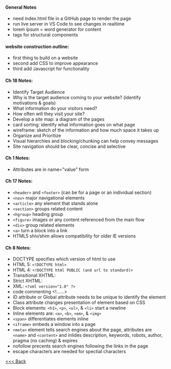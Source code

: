 #### General Notes
- need index.html file in a GitHub page to render the page
- run live server in VS Code to see changes in realtime
- lorem ipsum = word generator for content
- tags for structural components

#### website construction outline:
- first thing to build on a website
- second add CSS to improve appearance
- third add Javascript for functionality

#### Ch 18 Notes:
- Identify Target Audience
- Why is the target audience coming to your website? (identify motivations & goals)
- What information do your visitors need?
- How often will they visit your site?
- Develop a site map: a diagram of the pages
- card sorting: identify what information goes on what page
- wireframe: sketch of the information and how much space it takes up
- Organize and Prioritize
- Visual hierarchies and blocking/chunking can help convey messages
- Site navigation should be clear, concise and selective

#### Ch 1 Notes:
- Attributes are in name="value" form

#### Ch 17 Notes:
- `<header>` and `<footer>` (can be for a page or an individual section)
- `<nav>` major navigational elements
- `<article>` any element that stands alone
- `<section>` groups related content
- `<hgroup>` heading group
- `<figure>` images or any content referenced from the main flow
- `<div>` group related elements
- `<a>` turn a block into a link
- HTML5 shiv/shim allows compatibility for older IE versions 

#### Ch 8 Notes:
- DOCTYPE specifies which version of html to use 
- HTML 5: `<!DOCTYPE html>`
- HTML 4: `<!DOCTYPE html PUBLIC (and url to standard)>`
- Transitional XHTML: 
- Strict XHTML:
- XML: `<?xml version="1.0" ?>`
- code commenting <!......>
- ID attribute or Global attribute needs to be unique to identify the element
- Class attribute changes presentation of element based on CSS
- Block elements: `<h1>`, `<p>`, `<ul>`, & `<li>` start a newline
- Inline elements are: `<a>`, `<b>`, `<em>`, & `<img>`
- `<span>` differentiates elements inline
- `<iframe>` embeds a window into a page
- `<meta>` element tells search engines about the page, attributes are `<name>` and `<content>` and inlides description, keywords, robots, author, pragma (no caching) & expires
- nofollow precents search engines following the links in the page
- escape characters are needed for spectial characters

[<<< Back](README.md)